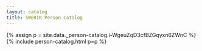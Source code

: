```yaml
---
layout: catalog
title: SWERIK Person Catalog
---
```

{% assign p = site.data._person-catalog.i-WgeuZqD3cfBZGqyxn6ZWnC %}
{% include person-catalog.html p=p %}

